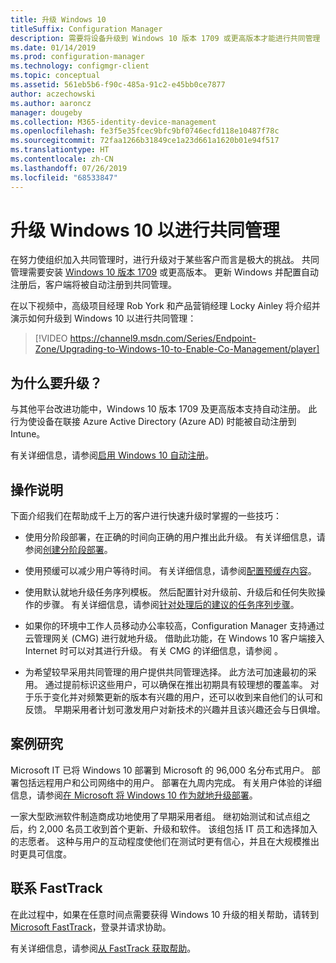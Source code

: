 ```yaml
---
title: 升级 Windows 10
titleSuffix: Configuration Manager
description: 需要将设备升级到 Windows 10 版本 1709 或更高版本才能进行共同管理
ms.date: 01/14/2019
ms.prod: configuration-manager
ms.technology: configmgr-client
ms.topic: conceptual
ms.assetid: 561eb5b6-f90c-485a-91c2-e45bb0ce7877
author: aczechowski
ms.author: aaroncz
manager: dougeby
ms.collection: M365-identity-device-management
ms.openlocfilehash: fe3f5e35fcec9bfc9bf0746ecfd118e10487f78c
ms.sourcegitcommit: 72faa1266b31849ce1a23d661a1620b01e94f517
ms.translationtype: HT
ms.contentlocale: zh-CN
ms.lasthandoff: 07/26/2019
ms.locfileid: "68533847"
---
```

# <a name="upgrade-windows-10-for-co-management"></a>升级 Windows 10 以进行共同管理

在努力使组织加入共同管理时，进行升级对于某些客户而言是极大的挑战。 共同管理需要安装 [Windows 10 版本 1709](https://docs.microsoft.com/windows/whats-new/whats-new-windows-10-version-1709) 或更高版本。 更新 Windows 并配置自动注册后，客户端将被自动注册到共同管理。

在以下视频中，高级项目经理 Rob York 和产品营销经理 Locky Ainley 将介绍并演示如何升级到 Windows 10 以进行共同管理：

> [!VIDEO https://channel9.msdn.com/Series/Endpoint-Zone/Upgrading-to-Windows-10-to-Enable-Co-Management/player]



## <a name="why-upgrade"></a>为什么要升级？

与其他平台改进功能中，Windows 10 版本 1709 及更高版本支持自动注册。 此行为使设备在联接 Azure Active Directory (Azure AD) 时能被自动注册到 Intune。 

有关详细信息，请参阅[启用 Windows 10 自动注册](https://docs.microsoft.com/intune/windows-enroll#enable-windows-10-automatic-enrollment)。


## <a name="how-to-do-it"></a>操作说明

下面介绍我们在帮助成千上万的客户进行快速升级时掌握的一些技巧：

- 使用分阶段部署，在正确的时间向正确的用户推出此升级。 有关详细信息，请参阅[创建分阶段部署](/sccm/osd/deploy-use/create-phased-deployment-for-task-sequence)。  

- 使用预缓可以减少用户等待时间。 有关详细信息，请参阅[配置预缓存内容](/sccm/osd/deploy-use/configure-precache-content)。  

- 使用默认就地升级任务序列模板。 然后配置针对升级前、升级后和任何失败操作的步骤。 有关详细信息，请参阅[针对处理后的建议的任务序列步骤](/sccm/osd/deploy-use/create-a-task-sequence-to-upgrade-an-operating-system#recommended-task-sequence-steps-for-post-processing)。  

- 如果你的环境中工作人员移动办公率较高，Configuration Manager 支持通过云管理网关 (CMG) 进行就地升级。 借助此功能，在 Windows 10 客户端接入 Internet 时可以对其进行升级。 有关 CMG 的详细信息，请参阅 [](/sccm/core/clients/manage/cmg/plan-cloud-management-gateway)。  

- 为希望较早采用共同管理的用户提供共同管理选择。 此方法可加速最初的采用。 通过提前标识这些用户，可以确保在推出初期具有较理想的覆盖率。 对于乐于变化并对频繁更新的版本有兴趣的用户，还可以收到来自他们的认可和反馈。 早期采用者计划可激发用户对新技术的兴趣并且该兴趣还会与日俱增。  


## <a name="case-studies"></a>案例研究

Microsoft IT 已将 Windows 10 部署到 Microsoft 的 96,000 名分布式用户。 部署包括远程用户和公司网络中的用户。 部署在九周内完成。 有关用户体验的详细信息，请参阅[在 Microsoft 将 Windows 10 作为就地升级部署](https://www.microsoft.com/itshowcase/deploying-windows-10-at-microsoft-as-an-in-place-upgrade)。  

一家大型欧洲软件制造商成功地使用了早期采用者组。 继初始测试和试点组之后，约 2,000 名员工收到首个更新、升级和软件。 该组包括 IT 员工和选择加入的志愿者。 这种与用户的互动程度使他们在测试时更有信心，并且在大规模推出时更具可信度。



## <a name="contact-fasttrack"></a>联系 FastTrack

在此过程中，如果在任意时间点需要获得 Windows 10 升级的相关帮助，请转到 [Microsoft FastTrack](https://Microsoft.com/FastTrack/)，登录并请求协助。 

有关详细信息，请参阅[从 FastTrack 获取帮助](/sccm/comanage/quickstart-fasttrack)。 

